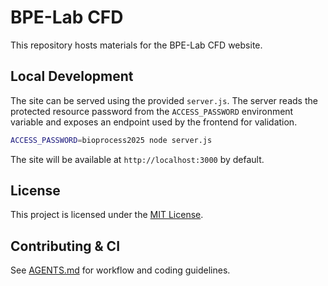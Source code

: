 # BPE-Lab CFD

This repository hosts materials for the BPE-Lab CFD website.

## Local Development

The site can be served using the provided `server.js`. The server reads the
protected resource password from the `ACCESS_PASSWORD` environment variable and
exposes an endpoint used by the frontend for validation.

```bash
ACCESS_PASSWORD=bioprocess2025 node server.js
```

The site will be available at `http://localhost:3000` by default.


## License

This project is licensed under the [MIT License](LICENSE).



## Contributing & CI

See [AGENTS.md](AGENTS.md) for workflow and coding guidelines.

